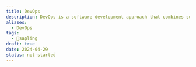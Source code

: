 ```yaml
---
title: DevOps
description: DevOps is a software development approach that combines software development (Dev) with information technology operations (Ops), emphasizing collaboration, automation, and continuous integration and delivery (CI/CD) to enable organizations to deliver software faster, more reliably, and with greater efficiency.
aliases:
  - DevOps
tags:
  - 🌱sapling
draft: true
date: 2024-04-29
status: not-started
---
```

